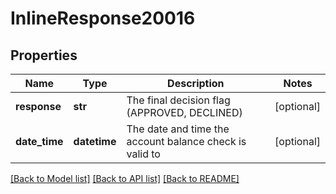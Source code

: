 # InlineResponse20016

## Properties
Name | Type | Description | Notes
------------ | ------------- | ------------- | -------------
**response** | **str** | The final decision flag (APPROVED, DECLINED) | [optional] 
**date_time** | **datetime** | The date and time the account balance check is valid to | [optional] 

[[Back to Model list]](../README.md#documentation-for-models) [[Back to API list]](../README.md#documentation-for-api-endpoints) [[Back to README]](../README.md)


